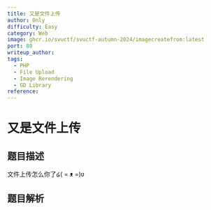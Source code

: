 ```yaml
---
title: 又是文件上传
author: Only
difficulty: Easy
category: Web
image: ghcr.io/svuctf/svuctf-autumn-2024/imagecreatefrom:latest
port: 80
writeup_author:
tags:
  - PHP
  - File Upload
  - Image Rerendering
  - GD Library
reference:
---
```


# 又是文件上传

## 题目描述

文件上传怎么你了໒( = ᴥ =)ʋ

## 题目解析

<analysis>
